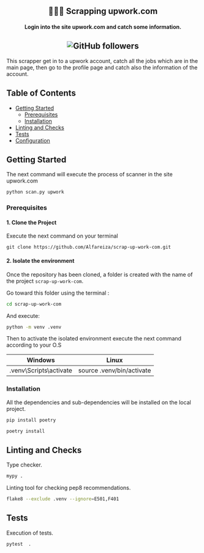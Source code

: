 <h2 align="center">🕵🏼‍♂️ Scrapping upwork.com</h2>
<h4 align="center">Login into the site upwork.com and catch some information.</h4>
<h2 align="center">
<img alt="GitHub followers" src="https://img.shields.io/github/followers/Alfareiza?label=Follow%20me%20%3A%29&style=social">
</h2>

This scrapper get in to a upwork account, catch all the jobs which are in the main page, then go to the profile page and
catch also the information of the account.

## Table of Contents

- [Getting Started](#getting-started)
    - [Prerequisites](#prerequisites)
    - [Installation](#installation)
- [Linting and Checks](#linting-and-checks)
- [Tests](#tests)
- [Configuration](#configuration)

## Getting Started

The next command will execute the process of scanner in the site upwork.com

```bash
python scan.py upwork
```

### Prerequisites

#### 1. Clone the Project

Execute the next command on your terminal

`git clone https://github.com/Alfareiza/scrap-up-work-com.git`

#### 2. Isolate the environment

Once the repository has been cloned, a folder is created with the name of the project `scrap-up-work-com`.

Go toward this folder using the terminal :

```bash
cd scrap-up-work-com
```

And execute:

```bash
python -m venv .venv
```

Then to activate the isolated environment execute the next command according to your O.S

| Windows                |           Linux           |
|------------------------|:-------------------------:|
| .venv\Scripts\activate | source .venv/bin/activate |

### Installation

All the dependencies and sub-dependencies will be installed on the local project.

```bash
pip install poetry
```

```bash
poetry install
```

## Linting and Checks

Type checker.

```bash
mypy .
```

Linting tool for checking pep8 recommendations.

```bash
flake8 --exclude .venv --ignore=E501,F401
```

## Tests

Execution of tests.

```bash
pytest  .
```
